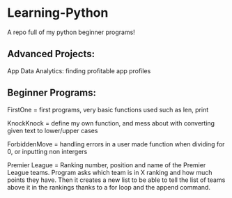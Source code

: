 # Learning-Python
A repo full of my python beginner programs!

## **Advanced Projects:**

App Data Analytics: finding profitable app profiles

## **Beginner Programs:**

FirstOne = first programs, very basic functions used such as len, print

KnockKnock = define my own function, and mess about with converting given text to lower/upper cases

ForbiddenMove = handling errors in a user made function when dividing for 0, or inputting non intergers

Premier League = Ranking number, position and name of the Premier League teams. Program asks which team is in X ranking and how much points they have. Then it creates a new list to be able to tell the list of teams above it in the rankings thanks to a for loop and the append command. 
